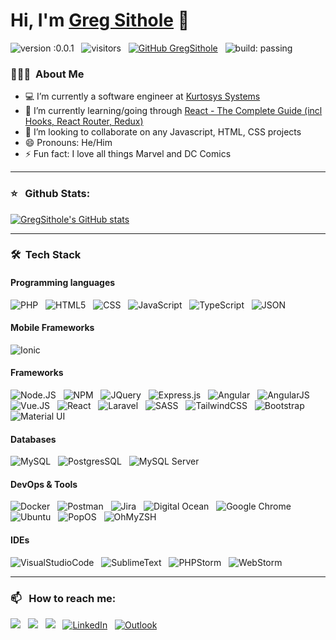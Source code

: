 # Hi, I'm [Greg Sithole](https://gregsithole.com) 👋

![version :0.0.1](https://img.shields.io/github/v/release/GregSithole/GregSithole) &nbsp;
![visitors](https://visitor-badge.glitch.me/badge?page_id=gregsithole) &nbsp;
[![GitHub GregSithole](https://img.shields.io/github/followers/GregSithole?label=follow&style=social)](https://github.com/GregSithole) &nbsp;
![build: passing](https://img.shields.io/badge/build-passing-success)


### 👨🏻‍💻 &nbsp;About Me

- 💻 I’m currently a software engineer at [Kurtosys Systems](https://www.kurtosys.com/)
- 🌱 I’m currently learning/going through [React - The Complete Guide (incl Hooks, React Router, Redux)](https://www.udemy.com/course/react-the-complete-guide-incl-redux/)
- 👯 I’m looking to collaborate on any Javascript, HTML, CSS projects
- 😄 Pronouns: He/Him
- ⚡ Fun fact: I love all things Marvel and DC Comics

---

### ⭐ &nbsp; Github Stats:

[![GregSithole's GitHub stats](https://github-readme-stats.vercel.app/api?username=GregSithole&theme=onedark)](https://github.com/anuraghazra/github-readme-stats)

---

### 🛠 &nbsp;Tech Stack

#### Programming languages
![PHP](https://img.shields.io/badge/PHP-777BB4?style=flat&logo=php&logoColor=white) &nbsp;
![HTML5](https://img.shields.io/badge/HTML5-E34F26?style=flat&logo=html5&logoColor=white) &nbsp;
![CSS](https://img.shields.io/badge/-CSS-05122A?style=flat&logo=CSS3&logoColor=1572B6) &nbsp;
![JavaScript](https://img.shields.io/badge/-JavaScript-05122A?style=flat&logo=javascript) &nbsp;
![TypeScript](https://img.shields.io/badge/TypeScript-007ACC?style=flat&logo=typescript&logoColor=white) &nbsp;
![JSON](https://img.shields.io/badge/json-5E5C5C?style=flat&logo=json&logoColor=white) &nbsp;
#### Mobile Frameworks
![Ionic](https://img.shields.io/badge/Ionic-3880FF?style=flat&logo=ionic&logoColor=white) &nbsp;
#### Frameworks
![Node.JS](https://img.shields.io/badge/Node.js-339933?style=flat&logo=nodedotjs&logoColor=white) &nbsp;
![NPM](https://img.shields.io/badge/npm-CB3837?style=flat&logo=npm&logoColor=white) &nbsp;
![JQuery](https://img.shields.io/badge/jQuery-0769AD?style=flat&logo=jquery&logoColor=white) &nbsp;
![Express.js](https://img.shields.io/badge/Express.js-000000?style=flat&logo=express&logoColor=white) &nbsp;
![Angular](https://img.shields.io/badge/Angular-DD0031?style=flat&logo=angular&logoColor=white) &nbsp;
![AngularJS](https://img.shields.io/badge/AngularJS-E23237?style=flat&logo=angularjs&logoColor=white) &nbsp;
![Vue.JS](https://img.shields.io/badge/Vue.js-35495E?style=flat&logo=vuedotjs&logoColor=white) &nbsp;
![React](https://img.shields.io/badge/react-%2320232a.svg?style=flat&logo=react&logoColor=2361DAFB) &nbsp;
![Laravel](https://img.shields.io/badge/Laravel-FF2D20?style=flat&logo=laravel&logoColor=white) &nbsp;
![SASS](https://img.shields.io/badge/Sass-CC6699?style=flat&logo=sass&logoColor=white) &nbsp;
![TailwindCSS](https://img.shields.io/badge/Tailwind_CSS-38B2AC?style=flat&logo=tailwind-css&logoColor=white) &nbsp;
![Bootstrap](https://img.shields.io/badge/Bootstrap-563D7C?style=flat&logo=bootstrap&logoColor=white) &nbsp;
![Material UI](https://img.shields.io/badge/Material--UI-0081CB?style=flat&logo=material-ui&logoColor=white) &nbsp;

#### Databases
![MySQL](https://img.shields.io/badge/MySQL-00000F?style=flat&logo=mysql&logoColor=white) &nbsp;
![PostgresSQL](https://img.shields.io/badge/PostgreSQL-316192?style=flat&logo=postgresql&logoColor=white) &nbsp;
![MySQL Server](https://img.shields.io/badge/Microsoft%20SQL%20Server-CC2927?style=flat&logo=microsoft%20sql%20server&logoColor=white) &nbsp;

#### DevOps & Tools
![Docker](https://img.shields.io/badge/Docker-2CA5E0?style=flat&logo=docker&logoColor=white) &nbsp;
![Postman](https://img.shields.io/badge/Postman-FF6C37?style=flat&logo=postman&logoColor=white) &nbsp;
![Jira](https://img.shields.io/badge/Jira-0052CC?style=flat&logo=jira&logoColor=white) &nbsp;
![Digital Ocean](https://img.shields.io/badge/Digital_Ocean-0080FF?style=flat&logo=DigitalOcean&logoColor=white) &nbsp;
![Google Chrome](https://img.shields.io/badge/Google_chrome-4285F4?style=flat&logo=Google-chrome&logoColor=white) &nbsp;
![Ubuntu](https://img.shields.io/badge/Ubuntu-E95420?style=flat&logo=ubuntu&logoColor=white) &nbsp;
![PopOS](https://img.shields.io/badge/Pop!_OS-48B9C7?style=flat&logo=Pop!_OS&logoColor=white) &nbsp;
![OhMyZSH](https://img.shields.io/badge/oh_my_zsh-1A2C34?style=flat&logo=ohmyzsh&logoColor=white) &nbsp;


#### IDEs
![VisualStudioCode](https://img.shields.io/badge/Visual_Studio_Code-0078D4?style=flat&logo=visual%20studio%20code&logoColor=white) &nbsp;
![SublimeText](https://img.shields.io/badge/sublime_text-%23575757.svg?style=flat&logo=sublime-text&logoColor=important) &nbsp;
![PHPStorm](http://img.shields.io/badge/-PHPStorm-181717?style=flat&logo=phpstorm&logoColor=white) &nbsp;
![WebStorm](https://img.shields.io/badge/WebStorm-000000?style=flat&logo=WebStorm&logoColor=white) &nbsp;

---
### 📫 &nbsp; How to reach me:

<a href="https://facebook.com/Greg.Sithole"><img src="https://img.shields.io/badge/Facebook-1877F2?style=flat&logo=facebook&logoColor=white"/></a> &nbsp;
<a href="https://twitter.com/GregSithole"><img src="https://img.shields.io/badge/Twitter-1DA1F2?style=flat&logo=twitter&logoColor=white"/></a> &nbsp;
<a href="https://instagram.com/cikrosis"><img src="https://img.shields.io/badge/Instagram-E4405F?style=flat&logo=instagram&logoColor=white"/></a> &nbsp;
<a href="https://www.linkedin.com/in/greg-sithole-b6350558/"><img alt="LinkedIn" src="https://img.shields.io/badge/linkedin%20-%230077B5.svg?&style=flat&logo=linkedin&logoColor=white"/></a> &nbsp;
<a href="mailto:gregsithole@hotmail.co.za"><img alt="Outlook" src="https://img.shields.io/badge/Microsoft_Outlook-0078D4?style=flat&logo=microsoft-outlook&logoColor=white" /></a> &nbsp;



